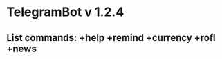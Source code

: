 # TelegramBot v 1.2.4
List commands:
+help
+remind
+currency
+rofl
+news
-----------------------------------------------------------------------------------

